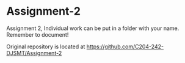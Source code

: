 Assignment-2
============

Assignment 2, Individual work can be put in a folder with your name. Remember to document!

Original repository is located at https://github.com/C204-242-DJSMT/Assignment-2